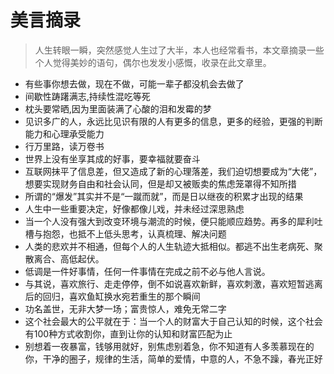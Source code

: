 # 美言摘录
> 人生转眼一瞬，突然感觉人生过了大半，本人也经常看书，本文章摘录一些个人觉得美妙的语句，偶尔也发发小感慨，收录在此文章里。

- 有些事你想去做，现在不做，可能一辈子都没机会去做了
- 间歇性踌躇满志,持续性混吃等死
- 枕头要常晒,因为里面装满了心酸的泪和发霉的梦
- 见识多广的人，永远比见识有限的人有更多的信息，更多的经验，更强的判断能力和心理承受能力
- 行万里路，读万卷书
- 世界上没有坐享其成的好事，要幸福就要奋斗
- 互联网抹平了信息差，但又造成了新的心理落差，我们迫切想要成为“大佬”，想要实现财务自由和社会认同，但是却又被贩卖的焦虑笼罩得不知所措
- 所谓的“爆发”其实并不是“一蹴而就”，而是日以继夜的积累才出现的结果
- 人生中一些重要决定，好像都像儿戏，并未经过深思熟虑
- 当一个人没有强大到改变环境与潮流的时候，便只能顺应趋势。再多的犀利吐槽与抱怨，也抵不上低头思考，认真梳理、解决问题
- 人类的悲欢并不相通，但每个人的人生轨迹大抵相似。都逃不出生老病死、聚散离合、高低起伏。
- 低调是一件好事情，任何一件事情在完成之前不必与他人言说。
- 与其说，喜欢旅行、走走停停，倒不如说喜欢新鲜，喜欢刺激，喜欢短暂逃离后的回归，喜欢鱼缸换水宛若重生的那个瞬间
- 功名盖世，无非大梦一场；富贵惊人，难免无常二字
- 这个社会最大的公平就在于：当一个人的财富大于自己认知的时候，这个社会有100种方式收割你，直到让你的认知和财富匹配为止
- 别想着一夜暴富，钱够用就好，别焦虑别着急，你不知道有人多羡慕现在的你，干净的圈子，规律的生活，简单的爱情，中意的人，不急不躁，春光正好